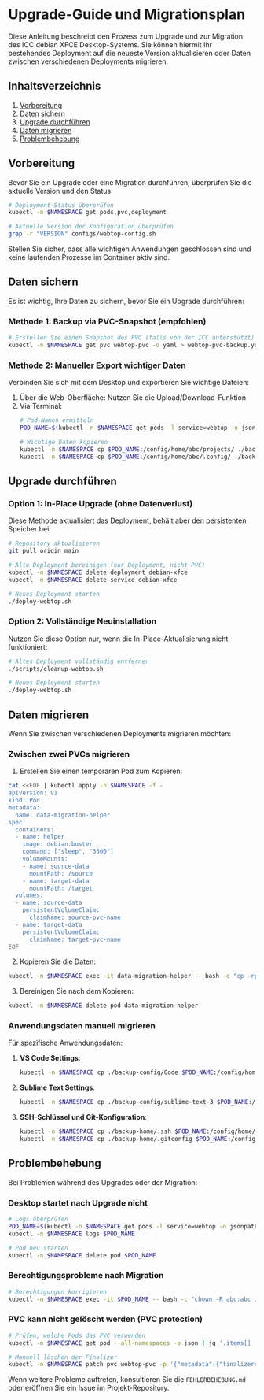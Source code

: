 # Upgrade-Guide und Migrationsplan

Diese Anleitung beschreibt den Prozess zum Upgrade und zur Migration des ICC debian XFCE Desktop-Systems. Sie können hiermit Ihr bestehendes Deployment auf die neueste Version aktualisieren oder Daten zwischen verschiedenen Deployments migrieren.

## Inhaltsverzeichnis

1. [Vorbereitung](#vorbereitung)
2. [Daten sichern](#daten-sichern)
3. [Upgrade durchführen](#upgrade-durchführen)
4. [Daten migrieren](#daten-migrieren)
5. [Problembehebung](#problembehebung)

## Vorbereitung

Bevor Sie ein Upgrade oder eine Migration durchführen, überprüfen Sie die aktuelle Version und den Status:

```bash
# Deployment-Status überprüfen
kubectl -n $NAMESPACE get pods,pvc,deployment

# Aktuelle Version der Konfiguration überprüfen
grep -r "VERSION" configs/webtop-config.sh
```

Stellen Sie sicher, dass alle wichtigen Anwendungen geschlossen sind und keine laufenden Prozesse im Container aktiv sind.

## Daten sichern

Es ist wichtig, Ihre Daten zu sichern, bevor Sie ein Upgrade durchführen:

### Methode 1: Backup via PVC-Snapshot (empfohlen)

```bash
# Erstellen Sie einen Snapshot des PVC (falls von der ICC unterstützt)
kubectl -n $NAMESPACE get pvc webtop-pvc -o yaml > webtop-pvc-backup.yaml
```

### Methode 2: Manueller Export wichtiger Daten

Verbinden Sie sich mit dem Desktop und exportieren Sie wichtige Dateien:

1. Über die Web-Oberfläche: Nutzen Sie die Upload/Download-Funktion
2. Via Terminal:
   ```bash
   # Pod-Namen ermitteln
   POD_NAME=$(kubectl -n $NAMESPACE get pods -l service=webtop -o jsonpath='{.items[0].metadata.name}')
   
   # Wichtige Daten kopieren
   kubectl -n $NAMESPACE cp $POD_NAME:/config/home/abc/projects/ ./backup-projects/
   kubectl -n $NAMESPACE cp $POD_NAME:/config/home/abc/.config/ ./backup-config/
   ```

## Upgrade durchführen

### Option 1: In-Place Upgrade (ohne Datenverlust)

Diese Methode aktualisiert das Deployment, behält aber den persistenten Speicher bei:

```bash
# Repository aktualisieren
git pull origin main

# Alte Deployment bereinigen (nur Deployment, nicht PVC)
kubectl -n $NAMESPACE delete deployment debian-xfce
kubectl -n $NAMESPACE delete service debian-xfce

# Neues Deployment starten
./deploy-webtop.sh
```

### Option 2: Vollständige Neuinstallation

Nutzen Sie diese Option nur, wenn die In-Place-Aktualisierung nicht funktioniert:

```bash
# Altes Deployment vollständig entfernen
./scripts/cleanup-webtop.sh

# Neues Deployment starten
./deploy-webtop.sh
```

## Daten migrieren

Wenn Sie zwischen verschiedenen Deployments migrieren möchten:

### Zwischen zwei PVCs migrieren

1. Erstellen Sie einen temporären Pod zum Kopieren:

```bash
cat <<EOF | kubectl apply -n $NAMESPACE -f -
apiVersion: v1
kind: Pod
metadata:
  name: data-migration-helper
spec:
  containers:
  - name: helper
    image: debian:buster
    command: ["sleep", "3600"]
    volumeMounts:
    - name: source-data
      mountPath: /source
    - name: target-data
      mountPath: /target
  volumes:
  - name: source-data
    persistentVolumeClaim:
      claimName: source-pvc-name
  - name: target-data
    persistentVolumeClaim:
      claimName: target-pvc-name
EOF
```

2. Kopieren Sie die Daten:

```bash
kubectl -n $NAMESPACE exec -it data-migration-helper -- bash -c "cp -rp /source/home/abc/* /target/home/abc/"
```

3. Bereinigen Sie nach dem Kopieren:

```bash
kubectl -n $NAMESPACE delete pod data-migration-helper
```

### Anwendungsdaten manuell migrieren

Für spezifische Anwendungsdaten:

1. **VS Code Settings**:
   ```bash
   kubectl -n $NAMESPACE cp ./backup-config/Code $POD_NAME:/config/home/abc/.config/Code
   ```

2. **Sublime Text Settings**:
   ```bash
   kubectl -n $NAMESPACE cp ./backup-config/sublime-text-3 $POD_NAME:/config/home/abc/.config/sublime-text-3
   ```

3. **SSH-Schlüssel und Git-Konfiguration**:
   ```bash
   kubectl -n $NAMESPACE cp ./backup-home/.ssh $POD_NAME:/config/home/abc/.ssh
   kubectl -n $NAMESPACE cp ./backup-home/.gitconfig $POD_NAME:/config/home/abc/.gitconfig
   ```

## Problembehebung

Bei Problemen während des Upgrades oder der Migration:

### Desktop startet nach Upgrade nicht

```bash
# Logs überprüfen
POD_NAME=$(kubectl -n $NAMESPACE get pods -l service=webtop -o jsonpath='{.items[0].metadata.name}')
kubectl -n $NAMESPACE logs $POD_NAME

# Pod neu starten
kubectl -n $NAMESPACE delete pod $POD_NAME
```

### Berechtigungsprobleme nach Migration

```bash
# Berechtigungen korrigieren
kubectl -n $NAMESPACE exec -it $POD_NAME -- bash -c "chown -R abc:abc /config/home/abc"
```

### PVC kann nicht gelöscht werden (PVC protection)

```bash
# Prüfen, welche Pods das PVC verwenden
kubectl -n $NAMESPACE get pod --all-namespaces -o json | jq '.items[] | select(.spec.volumes[] | select(.persistentVolumeClaim != null and .persistentVolumeClaim.claimName == "webtop-pvc")) | .metadata.name'

# Manuell löschen der Finalizer
kubectl -n $NAMESPACE patch pvc webtop-pvc -p '{"metadata":{"finalizers":null}}'
```

Wenn weitere Probleme auftreten, konsultieren Sie die `FEHLERBEHEBUNG.md` oder eröffnen Sie ein Issue im Projekt-Repository.
